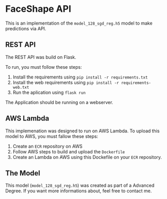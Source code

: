 # FaceShape API

This is an implementation of the `model_128_sgd_reg.h5` model to make predictions via API.


## REST API

The REST API was build on Flask.

To run, you must follow these steps:
 1. Install the requirements using `pip install -r requirements.txt`
 2. Install the web requirements using `pip install -r requirements-web.txt`
 3. Run the aplication using `flask run`

The Application should be running on a webserver.


## AWS Lambda

This implemenation was designed to run on AWS Lambda.
To upload this model to AWS, you must fallow these steps:
 1. Create an `ECR` repository on AWS
 2. Follow AWS steps to build and upload the `Dockerfile`
 3. Create an Lambda on AWS using this Dockefile on your `ECR` repository.


## The Model

This model (`model_128_sgd_reg.h5`) was created as part of a Advanced Degree.
If you want more informations about, feel free to contact me.
